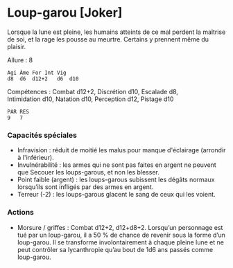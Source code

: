 
# Loup-garou [Joker]
Lorsque la lune est pleine, les humains atteints de ce mal perdent la maîtrise de soi, et la rage les pousse au meurtre. Certains y prennent même du plaisir.

Allure : 8

	Agi	Âme	For	Int	Vig
	d8	d6	d12+2	d6	d10

Compétences : Combat d12+2, Discrétion d10, Escalade d8, Intimidation d10, Natation d10, Perception d12, Pistage d10

	PAR	RES
	9	7

### Capacités spéciales
- Infravision : réduit de moitié les malus pour manque d'éclairage (arrondir à l'inférieur).
- Invulnérabilité : les armes qui ne sont pas faites en argent ne peuvent que Secouer les loups-garous, et non les blesser.
- Point faible (argent) : les loups-garous subissent les dégâts normaux lorsqu’ils sont infligés par des armes en argent.
- Terreur (-2) : les loups-garous glacent le sang de ceux qui les voient.

### Actions
- Morsure / griffes : Combat d12+2, d12+d8+2. Lorsqu’un personnage est tué par un loup-garou, il a 50 % de chance de revenir sous la forme d’un loup-garou. Il se transforme involontairement à chaque pleine lune et ne peut contrôler sa lycanthropie qu’au bout de 1d6 ans passés comme loup-garou.
